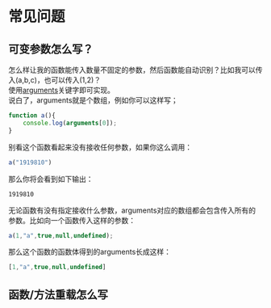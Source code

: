 # 常见问题
## 可变参数怎么写？
怎么样让我的函数能传入数量不固定的参数，然后函数能自动识别？比如我可以传入(a,b,c)，也可以传入(1,2)？  
使用[arguments](https://developer.mozilla.org/zh-CN/docs/Web/JavaScript/Reference/Functions/arguments)关键字即可实现。  
说白了，arguments就是个数组，例如你可以这样写；  
```js
function a(){
    console.log(arguments[0]);
}
```
别看这个函数看起来没有接收任何参数，如果你这么调用：
```js
a("1919810")
```
那么你将会看到如下输出：
```
1919810
```
无论函数有没有指定接收什么参数，arguments对应的数组都会包含传入所有的参数。比如向一个函数传入这样的参数：
```js
a(1,"a",true,null,undefined);
```
那么这个函数的函数体得到的arguments长成这样：
```js
[1,"a",true,null,undefined]
```
## 函数/方法重载怎么写
